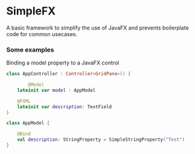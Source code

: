 # SimpleFX
A basic framework to simplify the use of JavaFX and prevents boilerplate code for common usecases.

### Some examples
Binding a model property to a JavaFX control

```kotlin
class AppController : Controller<GridPane>() {

        @Model
	lateinit var model : AppModel

	@FXML
	lateinit var description: TextField
}

class AppModel {

	@Bind
	val description: StringProperty = SimpleStringProperty("Test")
}


```